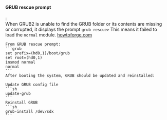 #### GRUB rescue prompt
:   
    When GRUB2 is unable to find the GRUB folder or its contents are missing or corrupted, it displays the prompt 
    ```
    grub rescue>
    ``` 
    This means it failed to load the `normal` module. [howtoforge.com](https://www.howtoforge.com/tutorial/repair-linux-boot-with-grub-rescue/ "Repair Linux boot failures in GRUB 2 rescue mode")

    From GRUB rescue prompt:
    ```grub
    set prefix=(hd0,1)/boot/grub
    set root=(hd0,1)
    insmod normal
    normal
    ```
    After booting the system, GRUB should be updated and reinstalled:

    Update GRUB config file
    ```sh
    update-grub
    ```
    Reinstall GRUB
    ```sh
    grub-install /dev/sdx
    ```